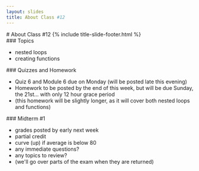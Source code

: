 ```yaml
---
layout: slides
title: About Class #12 
---
```

<section markdown="block" class="title-slide">
# About Class #12
{% include title-slide-footer.html %}
</section>

<section markdown="block">
### Topics

* nested loops
* creating functions
</section>

<section markdown="block">
### Quizzes and Homework 

* Quiz 6 and Module 6 due on Monday (will be posted late this evening)
* Homework to be posted by the end of this week, but will be due Sunday, the 21st... with only 12 hour grace period 
* (this homework will be slightly longer, as it will cover both nested loops and functions)

</section>


<section markdown="block">
### Midterm #1

* grades posted by early next week
* partial credit
* curve (up) if average is below 80
* any immediate questions?
* any topics to review?
* (we'll go over parts of the exam when they are returned)
</section>

